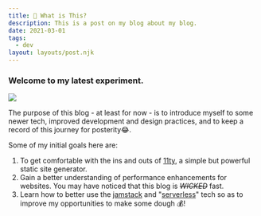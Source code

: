 ```yaml
---
title: 🤔 What is This?
description: This is a post on my blog about my blog.
date: 2021-03-01
tags:
  - dev
layout: layouts/post.njk
---
```

### Welcome to my latest experiment.

![](https://res.cloudinary.com/chrisrindone/image/upload/v1614605722/i-build-1-comp_tfsnjo.jpg)

The purpose of this blog - at least for now - is to introduce myself to some newer tech, improved development and design practices, and to keep a record of this journey for posterity😂.

Some of my initial goals here are:

1. To get comfortable with the ins and outs of [11ty](https://www.11ty.dev/ "11ty"), a simple but powerful static site generator.
2. Gain a better understanding of performance enhancements for websites. You may have noticed that this blog is _~~WICKED~~_ fast.
3. Learn how to better use the [jamstack](https://jamstack.org/ "jamstack") and "[serverless](https://serverless.css-tricks.com/ "The Power of Serverless")" tech so as to improve my opportunities to make some dough 💰!